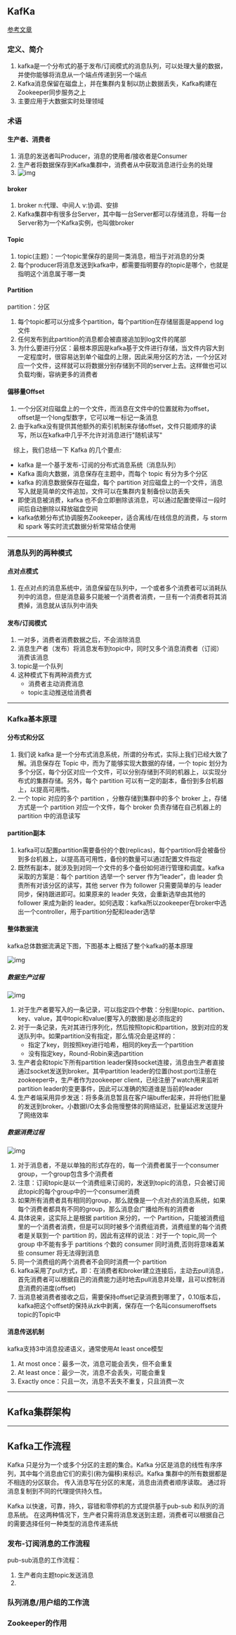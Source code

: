 ## KafKa

[参考文章](https://www.w3cschool.cn/apache_kafka/)

### 定义、简介

1. kafka是一个分布式的基于发布/订阅模式的消息队列，可以处理大量的数据，并使你能够将消息从一个端点传递到另一个端点
2. Kafka消息保留在磁盘上，并在集群内复制以防止数据丢失，Kafka构建在Zookeeper同步服务之上
3. 主要应用于大数据实时处理领域

### 术语

#### 生产者、消费者

1. 消息的发送者叫Producer，消息的使用者/接收者是Consumer
2. 生产者将数据保存到Kafka集群中，消费者从中获取消息进行业务的处理
3. ![img](https://atts.w3cschool.cn/attachments/day_200916/202009161733109884.png)

#### broker

1. broker    n:代理、中间人   v:协调、安排
2. Kafka集群中有很多台Server，其中每一台Server都可以存储消息，将每一台Server称为一个Kafka实例，也叫做broker

#### Topic

1. topic(主题)：一个topic里保存的是同一类消息，相当于对消息的分类
2. 每个producer将消息发送到kafka中，都需要指明要存的topic是哪个，也就是指明这个消息属于哪一类

#### Partition

partition：分区

1. 每个topic都可以分成多个partition，每个partition在存储层面是append log文件
2. 任何发布到此partition的消息都会被直接追加到log文件的尾部
3. 为什么要进行分区：最根本原因是kafka基于文件进行存储，当文件内容大到一定程度时，很容易达到单个磁盘的上限，因此采用分区的方法，一个分区对应一个文件，这样就可以将数据分别存储到不同的server上去。这样做也可以负载均衡，容纳更多的消费者

#### 偏移量Offset

1. 一个分区对应磁盘上的一个文件，而消息在文件中的位置就称为offset，offset是一个long型数字，它可以唯一标记一条消息
2. 由于kafka没有提供其他额外的索引机制来存储offset，文件只能顺序的读写，所以在kafka中几乎不允许对消息进行"随机读写"

 综上，我们总结一下 Kafka 的几个要点:

- kafka 是一个基于发布-订阅的分布式消息系统（消息队列）
- Kafka 面向大数据，消息保存在主题中，而每个 topic 有分为多个分区
- kafka 的消息数据保存在磁盘，每个 partition 对应磁盘上的一个文件，消息写入就是简单的文件追加，文件可以在集群内复制备份以防丢失
- 即使消息被消费，kafka 也不会立即删除该消息，可以通过配置使得过一段时间后自动删除以释放磁盘空间
- kafka依赖分布式协调服务Zookeeper，适合离线/在线信息的消费，与 storm 和 spark 等实时流式数据分析常常结合使用

---



### 消息队列的两种模式

#### 点对点模式

1. 在点对点的消息系统中，消息保留在队列中，一个或者多个消费者可以消耗队列中的消息，但是消息最多只能被一个消费者消费，一旦有一个消费者将其消费掉，消息就从该队列中消失

#### 发布/订阅模式

1. 一对多，消费者消费数据之后，不会消除消息
2. 消息生产者（发布）将消息发布到topic中，同时又多个消息消费者（订阅）消费该消息
3. topic是一个队列
4. 这种模式下有两种消费方式
   - 消费者主动消费消息
   - topic主动推送给消费者

---



### Kafka基本原理

#### 分布式和分区

1. 我们说 kafka 是一个分布式消息系统，所谓的分布式，实际上我们已经大致了解。消息保存在 Topic 中，而为了能够实现大数据的存储，一个 topic 划分为多个分区，每个分区对应一个文件，可以分别存储到不同的机器上，以实现分布式的集群存储。另外，每个 partition 可以有一定的副本，备份到多台机器上，以提高可用性。
2. 一个 topic 对应的多个 partition ，分散存储到集群中的多个 broker 上，存储方式是一个 partition 对应一个文件，每个 broker 负责存储在自己机器上的 partition 中的消息读写

#### partition副本

1. kafka可以配置partition需要备份的个数(replicas)，每个partition将会被备份到多台机器上，以提高高可用性，备份的数量可以通过配置文件指定
2. 既然有副本，就涉及到对同一个文件的多个备份如何进行管理和调度。kafka 采取的方案是：每个 partition 选举一个 server 作为“leader”，由 leader 负责所有对该分区的读写，其他 server 作为 follower 只需要简单的与 leader 同步，保持跟进即可。如果原来的 leader 失效，会重新选举由其他的 follower 来成为新的 leader。如何选取：kafka所以zookeeper在broker中选出一个controller，用于partition分配和leader选举

#### 整体数据流

kafka总体数据流满足下图，下图基本上概括了整个kafka的基本原理

![img](https://atts.w3cschool.cn/attachments/day_200916/202009161733104250.jpg)

##### 数据生产过程

![img](https://atts.w3cschool.cn/attachments/day_200916/202009161733117119.png)

1. 对于生产者要写入的一条记录，可以指定四个参数：分别是topic、partition、key、value，其中topic和value(要写入的数据)是必须指定的
2. 对于一条记录，先对其进行序列化，然后按照topic和partition，放到对应的发送队列中。如果partition没有指定，那么情况会是这样的：
   - 指定了key，则按照key进行哈希，相同的key去一个partition
   - 没有指定key，Round-Robin来选partition
3. 生产者会和topic下所有partition leader保持socket连接，消息由生产者直接通过socket发送到broker。其中partition leader的位置(host:port)注册在zookeeper中，生产者作为zookeeper client，已经注册了watch用来监听partition leader的变更事件，因此可以准确的知道谁是当前的leader
4. 生产者端采用异步发送：将多条消息暂且在客户端buffer起来，并将他们批量的发送到broker。小数据I/O太多会拖慢整体的网络延迟，批量延迟发送提升了网络效率

##### 数据消费过程

![img](https://atts.w3cschool.cn/attachments/day_200916/202009161733117671.png)

1. 对于消息者，不是以单独的形式存在的，每一个消费者属于一个consumer group，一个group包含多个消费者
2. 注意：订阅topic是以一个消费组来订阅的，发送到topic的消息，只会被订阅此topic的每个group中的一个consumer消费
3. 如果所有消费者具有相同的group，那么就像是一个点对点的消息系统，如果每个消费者都具有不同的group，那么消息会广播给所有的消费者
4. 具体说来，这实际上是根据 partition 来分的，一个 Partition，只能被消费组里的一个消费者消费，但是可以同时被多个消费组消费，消费组里的每个消费者是关联到一个 partition 的，因此有这样的说法：对于一个 topic,同一个 group 中不能有多于 partitions 个数的 consumer 同时消费,否则将意味着某些 consumer 将无法得到消息
5. 同一个消费组的两个消费者不会同时消费一个 partition
6. kafka采用了pull方式，即：在消费者和broker建立连接后，主动去pull消息，首先消费者可以根据自己的消费能力适时地去pull消息并处理，且可以控制消息消费的进度(offset)
7. 当消息被消费者接收之后，需要保持offset记录消费到哪里了，0.10版本后，kafka把这个offset的保持从zk中剥离，保存在一个名叫consumeroffsets topic的Topic中

#### 消息传送机制

kafka支持3中消息投递语义，通常使用At least once模型

1. At most once：最多一次，消息可能会丢失，但不会重复
2. At least once：最少一次，消息不会丢失，可能会重复
3. Exactly once：只且一次，消息不丢失不重复，只且消费一次

---



## Kafka集群架构

---

## Kafka工作流程

Kafka 只是分为一个或多个分区的主题的集合。Kafka 分区是消息的线性有序序列，其中每个消息由它们的索引(称为偏移)来标识。Kafka 集群中的所有数据都是不相连的分区联合。 传入消息写在分区的末尾，消息由消费者顺序读取。 通过将消息复制到不同的代理提供持久性。

Kafka 以快速，可靠，持久，容错和零停机的方式提供基于pub-sub 和队列的消息系统。 在这两种情况下，生产者只需将消息发送到主题，消费者可以根据自己的需要选择任何一种类型的消息传递系统

### 发布-订阅消息的工作流程

pub-sub消息的工作流程：

1. 生产者向主题topic发送消息
2. 

### 队列消息/用户组的工作流

### Zookeeper的作用





















































